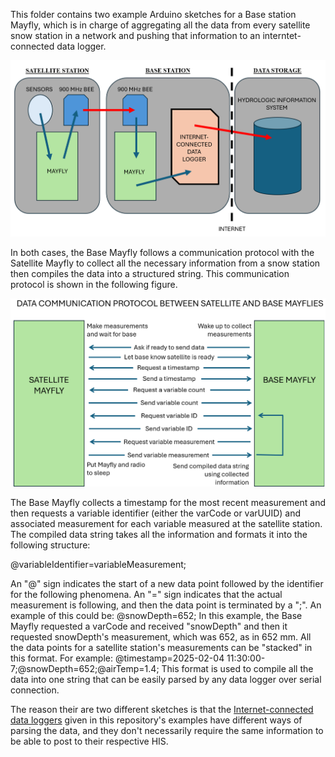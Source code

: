 This folder contains two example Arduino sketches for a Base station Mayfly, which is in charge of aggregating all the data from every satellite snow station in a network and pushing that information to an interntet-connected data logger.

![satellite-base-his](../base_figures/satellite-base-his.png)

In both cases, the Base Mayfly follows a communication protocol with the Satellite Mayfly to collect all the necessary information from a snow station then compiles the data into a structured string. This communication protocol is shown in the following figure.

![satellite-base-comms-protocol](../base_figures/satellite-base-comms-protocol.png)

The Base Mayfly collects a timestamp for the most recent measurement and then requests a variable identifier (either the varCode or varUUID) and associated measurement for each variable measured at the satellite station. The compiled data string takes all the information and formats it into the following structure:

@variableIdentifier=variableMeasurement;

An "@" sign indicates the start of a new data point followed by the identifier for the following phenomena. An "=" sign indicates that the actual measurement is following, and then the data point is terminated by a ";".
An example of this could be: @snowDepth=652;
In this example, the Base Mayfly requested a varCode and received "snowDepth" and then it requested snowDepth's measurement, which was 652, as in 652 mm. All the data points for a satellite station's measurements can be "stacked" in this format.
For example: @timestamp=2025-02-04 11:30:00-7;@snowDepth=652;@airTemp=1.4;
This format is used to compile all the data into one string that can be easily parsed by any data logger over serial connection.

The reason their are two different sketches is that the [Internet-connected data loggers](../internet-connected-datalogger) given in this repository's examples have different ways of parsing the data, and they don't necessarily require the same information to be able to post to their respective HIS.
